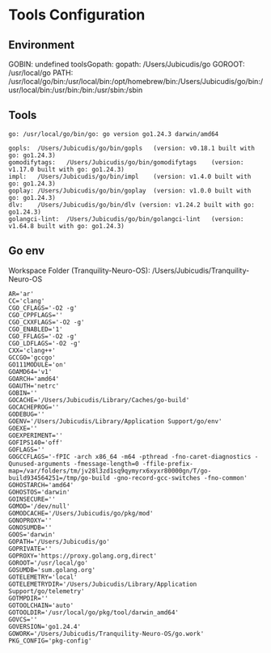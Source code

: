 # Tools Configuration


## Environment

GOBIN: undefined
toolsGopath: 
gopath: /Users/Jubicudis/go
GOROOT: /usr/local/go
PATH: /usr/local/go/bin:/usr/local/bin:/opt/homebrew/bin:/Users/Jubicudis/go/bin:/usr/local/bin:/usr/bin:/bin:/usr/sbin:/sbin

## Tools

	go:	/usr/local/go/bin/go: go version go1.24.3 darwin/amd64

	gopls:	/Users/Jubicudis/go/bin/gopls	(version: v0.18.1 built with go: go1.24.3)
	gomodifytags:	/Users/Jubicudis/go/bin/gomodifytags	(version: v1.17.0 built with go: go1.24.3)
	impl:	/Users/Jubicudis/go/bin/impl	(version: v1.4.0 built with go: go1.24.3)
	goplay:	/Users/Jubicudis/go/bin/goplay	(version: v1.0.0 built with go: go1.24.3)
	dlv:	/Users/Jubicudis/go/bin/dlv	(version: v1.24.2 built with go: go1.24.3)
	golangci-lint:	/Users/Jubicudis/go/bin/golangci-lint	(version: v1.64.8 built with go: go1.24.3)

## Go env

Workspace Folder (Tranquility-Neuro-OS): /Users/Jubicudis/Tranquility-Neuro-OS

	AR='ar'
	CC='clang'
	CGO_CFLAGS='-O2 -g'
	CGO_CPPFLAGS=''
	CGO_CXXFLAGS='-O2 -g'
	CGO_ENABLED='1'
	CGO_FFLAGS='-O2 -g'
	CGO_LDFLAGS='-O2 -g'
	CXX='clang++'
	GCCGO='gccgo'
	GO111MODULE='on'
	GOAMD64='v1'
	GOARCH='amd64'
	GOAUTH='netrc'
	GOBIN=''
	GOCACHE='/Users/Jubicudis/Library/Caches/go-build'
	GOCACHEPROG=''
	GODEBUG=''
	GOENV='/Users/Jubicudis/Library/Application Support/go/env'
	GOEXE=''
	GOEXPERIMENT=''
	GOFIPS140='off'
	GOFLAGS=''
	GOGCCFLAGS='-fPIC -arch x86_64 -m64 -pthread -fno-caret-diagnostics -Qunused-arguments -fmessage-length=0 -ffile-prefix-map=/var/folders/tm/jv28l3zd1sq9qymyrx6xyxr80000gn/T/go-build934564251=/tmp/go-build -gno-record-gcc-switches -fno-common'
	GOHOSTARCH='amd64'
	GOHOSTOS='darwin'
	GOINSECURE=''
	GOMOD='/dev/null'
	GOMODCACHE='/Users/Jubicudis/go/pkg/mod'
	GONOPROXY=''
	GONOSUMDB=''
	GOOS='darwin'
	GOPATH='/Users/Jubicudis/go'
	GOPRIVATE=''
	GOPROXY='https://proxy.golang.org,direct'
	GOROOT='/usr/local/go'
	GOSUMDB='sum.golang.org'
	GOTELEMETRY='local'
	GOTELEMETRYDIR='/Users/Jubicudis/Library/Application Support/go/telemetry'
	GOTMPDIR=''
	GOTOOLCHAIN='auto'
	GOTOOLDIR='/usr/local/go/pkg/tool/darwin_amd64'
	GOVCS=''
	GOVERSION='go1.24.4'
	GOWORK='/Users/Jubicudis/Tranquility-Neuro-OS/go.work'
	PKG_CONFIG='pkg-config'
